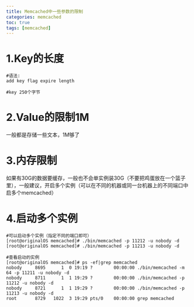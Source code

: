 ```yaml
---
title: Memcached中一些参数的限制
categories: memcached   
toc: true  
tags: [memcached]
---
```





# 1.Key的长度
```
#语法: 
add key flag expire length

#key 250个字节
```

# 2.Value的限制1M
一般都是存储一些文本，1M够了
# 3.内存限制
如果有30G的数据要缓存，一般也不会单实例装30G（不要把鸡蛋放在一个篮子里），一般建议，开启多个实例（可以在不同的机器或同一台机器上的不同端口中启多个memcached）

# 4.启动多个实例
```
#可以启动多个实例（指定不同的端口即可）
[root@originalOS memcached]# ./bin/memcached -p 11212 -u nobody -d
[root@originalOS memcached]# ./bin/memcached -p 11213 -u nobody -d

#查看启动的实例
[root@originalOS memcached]# ps -ef|grep memcached               
nobody     8695      1  0 19:19 ?        00:00:00 ./bin/memcached -m 64 -p 11211 -u nobody -d
nobody     8711      1  1 19:29 ?        00:00:00 ./bin/memcached -p 11212 -u nobody -d
nobody     8721      1  1 19:29 ?        00:00:00 ./bin/memcached -p 11213 -u nobody -d
root       8729   1022  3 19:29 pts/0    00:00:00 grep memcached

```
 



